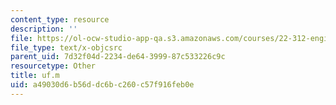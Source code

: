 ```yaml
---
content_type: resource
description: ''
file: https://ol-ocw-studio-app-qa.s3.amazonaws.com/courses/22-312-engineering-of-nuclear-reactors-fall-2015/a49030d6b56ddc6bc260c57f916feb0e_uf.m
file_type: text/x-objcsrc
parent_uid: 7d32f04d-2234-de64-3999-87c533226c9c
resourcetype: Other
title: uf.m
uid: a49030d6-b56d-dc6b-c260-c57f916feb0e
---
```

